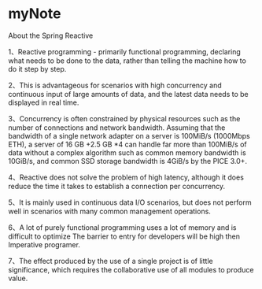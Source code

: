 # myNote

About the Spring Reactive

1、Reactive programming - primarily functional programming, declaring what needs to be done to the data, rather than telling the machine how to do it step by step.

2、This is advantageous for scenarios with high concurrency and continuous input of large amounts of data, and the latest data needs to be displayed in real time.

3、Concurrency is often constrained by physical resources such as the number of connections and network bandwidth. Assuming that the bandwidth of a single network adapter on a server is 100MiB/s (1000Mbps ETH), a server of 16 GB +2.5 GB *4 can handle far more than 100MiB/s of data without a complex algorithm such as common memory bandwidth is 10GiB/s, and common SSD storage bandwidth is 4GiB/s by the PICE 3.0+.

4、Reactive does not solve the problem of high latency, although it does reduce the time it takes to establish a connection per concurrency.

5、It is mainly used in continuous data I/O scenarios, but does not perform well in scenarios with many common management operations.

6、A lot of purely functional programming uses a lot of memory and is difficult to optimize
The barrier to entry for developers will be high then Imperative programer.

7、The effect produced by the use of a single project is of little significance, which requires the collaborative use of all modules to produce value.
